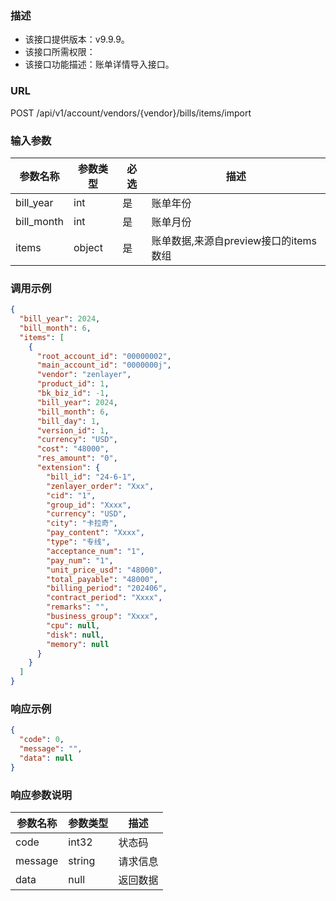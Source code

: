 ### 描述

- 该接口提供版本：v9.9.9。
- 该接口所需权限：
- 该接口功能描述：账单详情导入接口。

### URL

POST /api/v1/account/vendors/{vendor}/bills/items/import

### 输入参数

| 参数名称       | 参数类型   | 必选 | 描述                        |
|------------|--------|----|---------------------------|
| bill_year  | int    | 是  | 账单年份                      |
| bill_month | int    | 是  | 账单月份                      |
| items      | object | 是  | 账单数据,来源自preview接口的items数组 |


### 调用示例
```json
{
  "bill_year": 2024,
  "bill_month": 6,
  "items": [
    {
      "root_account_id": "00000002",
      "main_account_id": "0000000j",
      "vendor": "zenlayer",
      "product_id": 1,
      "bk_biz_id": -1,
      "bill_year": 2024,
      "bill_month": 6,
      "bill_day": 1,
      "version_id": 1,
      "currency": "USD",
      "cost": "48000",
      "res_amount": "0",
      "extension": {
        "bill_id": "24-6-1",
        "zenlayer_order": "Xxx",
        "cid": "1",
        "group_id": "Xxxx",
        "currency": "USD",
        "city": "卡拉奇",
        "pay_content": "Xxxx",
        "type": "专线",
        "acceptance_num": "1",
        "pay_num": "1",
        "unit_price_usd": "48000",
        "total_payable": "48000",
        "billing_period": "202406",
        "contract_period": "Xxxx",
        "remarks": "",
        "business_group": "Xxxx",
        "cpu": null,
        "disk": null,
        "memory": null
      }
    }
  ]
}
```

### 响应示例

```json
{
  "code": 0,
  "message": "",
  "data": null
}
```

### 响应参数说明
| 参数名称    | 参数类型   | 描述   |
|---------|--------|------|
| code    | int32  | 状态码  |
| message | string | 请求信息 |
| data    | null   | 返回数据 |

